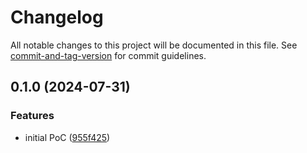 # Changelog

All notable changes to this project will be documented in this file. See [commit-and-tag-version](https://github.com/absolute-version/commit-and-tag-version) for commit guidelines.

## 0.1.0 (2024-07-31)


### Features

* initial PoC ([955f425](https://github.com/esroyo/bottlexs/commit/955f425993823225137553b440247a826d29f5b0))
